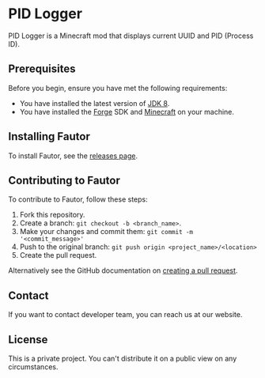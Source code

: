 # PID Logger

PID Logger is a Minecraft mod that displays current UUID and PID (Process ID).

## Prerequisites

Before you begin, ensure you have met the following requirements:

- You have installed the latest version of [JDK 8](https://www.oracle.com/java/technologies/javase/javase-jdk8-downloads.html).
- You have installed the [Forge](https://files.minecraftforge.net/net/minecraftforge/forge/index_1.12.2.html) SDK and [Minecraft](https://minecraft.net/) on your machine.
  
## Installing Fautor

To install Fautor, see the [releases page](https://github.com/Avandelta/Fautor/releases).

## Contributing to Fautor

To contribute to Fautor, follow these steps:

1. Fork this repository.
2. Create a branch: `git checkout -b <branch_name>`.
3. Make your changes and commit them: `git commit -m '<commit_message>'`
4. Push to the original branch: `git push origin <project_name>/<location>`
5. Create the pull request.

Alternatively see the GitHub documentation on [creating a pull request](https://help.github.com/en/github/collaborating-with-issues-and-pull-requests/creating-a-pull-request).

## Contact

If you want to contact developer team, you can reach us at our website.

## License

This is a private project. You can't distribute it on a public view on any circumstances.